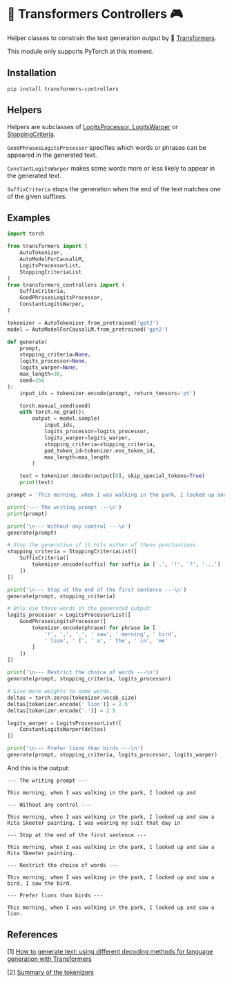 # 🤗 Transformers Controllers 🎮

Helper classes to constrain the text generation output by 🤗 [Transformers](https://huggingface.co/transformers/).

This module only supports PyTorch at this moment.

## Installation

```
pip install transformers-controllers
```

## Helpers

Helpers are subclasses of
[LogitsProcessor, LogitsWarper](https://huggingface.co/transformers/_modules/transformers/generation_logits_process.html) or
[StoppingCriteria](https://huggingface.co/transformers/_modules/transformers/generation_stopping_criteria.html).

`GoodPhrasesLogitsProcessor` specifies which words or phrases can be appeared in the generated text.

`ConstantLogitsWarper` makes some words more or less likely to appear in the generated text.

`SuffixCriteria` stops the generation when the end of the text matches one of the given suffixes.

## Examples

```python
import torch

from transformers import (
    AutoTokenizer,
    AutoModelForCausalLM,
    LogitsProcessorList,
    StoppingCriteriaList
)
from transformers_controllers import (
    SuffixCriteria,
    GoodPhrasesLogitsProcessor,
    ConstantLogitsWarper,
)

tokenizer = AutoTokenizer.from_pretrained('gpt2')
model = AutoModelForCausalLM.from_pretrained('gpt2')

def generate(
    prompt,
    stopping_criteria=None,
    logits_processor=None,
    logits_warper=None,
    max_length=30,
    seed=256
):
    input_ids = tokenizer.encode(prompt, return_tensors='pt')

    torch.manual_seed(seed)
    with torch.no_grad():
        output = model.sample(
            input_ids,
            logits_processor=logits_processor,
            logits_warper=logits_warper,
            stopping_criteria=stopping_criteria,
            pad_token_id=tokenizer.eos_token_id,
            max_length=max_length
        )

    text = tokenizer.decode(output[0], skip_special_tokens=True)
    print(text)

prompt = 'This morning, when I was walking in the park, I looked up and'

print('--- The writing prompt ---\n')
print(prompt)

print('\n--- Without any control ---\n')
generate(prompt)

# Stop the generation if it hits either of these punctuations.
stopping_criteria = StoppingCriteriaList([
    SuffixCriteria([
        tokenizer.encode(suffix) for suffix in ['.', '!', '?', '...']
    ])
])

print('\n--- Stop at the end of the first sentence ---\n')
generate(prompt, stopping_criteria)

# Only use these words in the generated output:
logits_processor = LogitsProcessorList([
    GoodPhrasesLogitsProcessor([
        tokenizer.encode(phrase) for phrase in [
            '!', ',', '.', ' saw', ' morning', ' bird',
            ' lion', ' I', ' a', ' the', ' in', 'me'
        ]
    ])
])

print('\n--- Restrict the choice of words ---\n')
generate(prompt, stopping_criteria, logits_processor)

# Give more weights to some words.
deltas = torch.zeros(tokenizer.vocab_size)
deltas[tokenizer.encode(' lion')] = 2.5
deltas[tokenizer.encode('.')] = 2.5

logits_warper = LogitsProcessorList([
    ConstantLogitsWarper(deltas)
])

print('\n--- Prefer lions than birds ---\n')
generate(prompt, stopping_criteria, logits_processor, logits_warper)
```

And this is the output:
```
--- The writing prompt ---

This morning, when I was walking in the park, I looked up and

--- Without any control ---

This morning, when I was walking in the park, I looked up and saw a Rita Skeeter painting. I was wearing my suit that day in

--- Stop at the end of the first sentence ---

This morning, when I was walking in the park, I looked up and saw a Rita Skeeter painting.

--- Restrict the choice of words ---

This morning, when I was walking in the park, I looked up and saw a bird, I saw the bird.

--- Prefer lions than birds ---

This morning, when I was walking in the park, I looked up and saw a lion.
```

## References

[1] [How to generate text: using different decoding methods for language generation with Transformers](https://huggingface.co/blog/how-to-generate)

[2] [Summary of the tokenizers](https://huggingface.co/transformers/master/tokenizer_summary.html)
